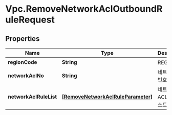 # Vpc.RemoveNetworkAclOutboundRuleRequest

## Properties
Name | Type | Description | Notes
------------ | ------------- | ------------- | -------------
**regionCode** | **String** | REGION코드 | [optional] 
**networkAclNo** | **String** | 네트워크ACL번호 | 
**networkAclRuleList** | [**[RemoveNetworkAclRuleParameter]**](RemoveNetworkAclRuleParameter.md) | 네트워크ACLRule리스트 | 


